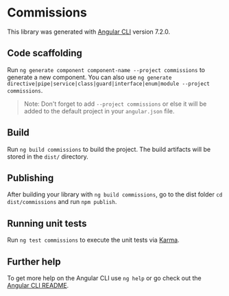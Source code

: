 # Commissions

This library was generated with [Angular CLI](https://github.com/angular/angular-cli) version 7.2.0.

## Code scaffolding

Run `ng generate component component-name --project commissions` to generate a new component. You can also use `ng generate directive|pipe|service|class|guard|interface|enum|module --project commissions`.

> Note: Don't forget to add `--project commissions` or else it will be added to the default project in your `angular.json` file.

## Build

Run `ng build commissions` to build the project. The build artifacts will be stored in the `dist/` directory.

## Publishing

After building your library with `ng build commissions`, go to the dist folder `cd dist/commissions` and run `npm publish`.

## Running unit tests

Run `ng test commissions` to execute the unit tests via [Karma](https://karma-runner.github.io).

## Further help

To get more help on the Angular CLI use `ng help` or go check out the [Angular CLI README](https://github.com/angular/angular-cli/blob/master/README.md).
